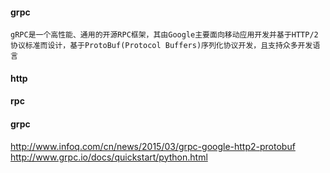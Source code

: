 #### grpc
	gRPC是一个高性能、通用的开源RPC框架，其由Google主要面向移动应用开发并基于HTTP/2协议标准而设计，基于ProtoBuf(Protocol Buffers)序列化协议开发，且支持众多开发语言

#### http

#### rpc

#### grpc 
http://www.infoq.com/cn/news/2015/03/grpc-google-http2-protobuf
http://www.grpc.io/docs/quickstart/python.html